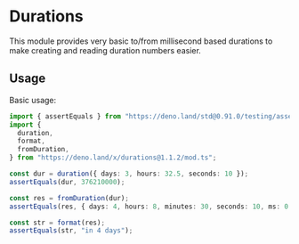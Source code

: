 # Durations

This module provides very basic to/from millisecond based durations to make
creating and reading duration numbers easier.

## Usage

Basic usage:

```ts
import { assertEquals } from "https://deno.land/std@0.91.0/testing/asserts.ts";
import {
  duration,
  format,
  fromDuration,
} from "https://deno.land/x/durations@1.1.2/mod.ts";

const dur = duration({ days: 3, hours: 32.5, seconds: 10 });
assertEquals(dur, 376210000);

const res = fromDuration(dur);
assertEquals(res, { days: 4, hours: 8, minutes: 30, seconds: 10, ms: 0 });

const str = format(res);
assertEquals(str, "in 4 days");
```
